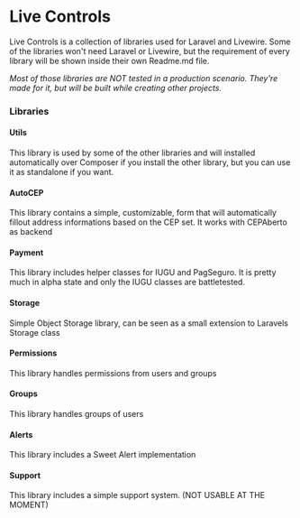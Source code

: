 # Live Controls
Live Controls is a collection of libraries used for Laravel and Livewire. Some of the libraries won't need Laravel or Livewire, but the requirement of every library will be shown inside their own Readme.md file.

*Most of those libraries are NOT tested in a production scenario. They're made for it, but will be built while creating other projects.*

### Libraries
#### Utils
This library is used by some of the other libraries and will installed automatically over Composer if you install the other library, but you can use it as standalone if you want.

#### AutoCEP
This library contains a simple, customizable, form that will automatically fillout address informations based on the CEP set. It works with CEPAberto as backend

#### Payment
This library includes helper classes for IUGU and PagSeguro. It is pretty much in alpha state and only the IUGU classes are battletested.

#### Storage
Simple Object Storage library, can be seen as a small extension to Laravels Storage class

#### Permissions
This library handles permissions from users and groups

#### Groups
This library handles groups of users

#### Alerts
This library includes a Sweet Alert implementation

#### Support
This library includes a simple support system. (NOT USABLE AT THE MOMENT)
